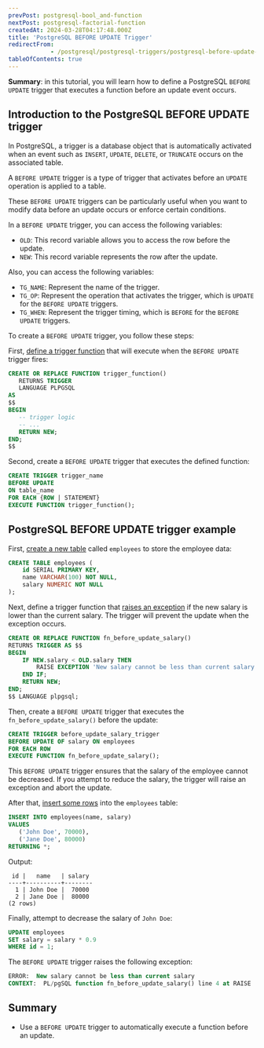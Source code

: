 ```yaml
---
prevPost: postgresql-bool_and-function
nextPost: postgresql-factorial-function
createdAt: 2024-03-28T04:17:48.000Z
title: 'PostgreSQL BEFORE UPDATE Trigger'
redirectFrom: 
            - /postgresql/postgresql-triggers/postgresql-before-update-trigger
tableOfContents: true
---
```


**Summary**: in this tutorial, you will learn how to define a PostgreSQL `BEFORE UPDATE` trigger that executes a function before an update event occurs.

## Introduction to the PostgreSQL BEFORE UPDATE trigger

In PostgreSQL, a trigger is a database object that is automatically activated when an event such as `INSERT`, `UPDATE`, `DELETE`, or `TRUNCATE` occurs on the associated table.

A `BEFORE UPDATE` trigger is a type of trigger that activates before an `UPDATE` operation is applied to a table.

These `BEFORE UPDATE` triggers can be particularly useful when you want to modify data before an update occurs or enforce certain conditions.

In a `BEFORE UPDATE` trigger, you can access the following variables:

- `OLD`: This record variable allows you to access the row before the update.
- `NEW`: This record variable represents the row after the update.

Also, you can access the following variables:

- `TG_NAME`: Represent the name of the trigger.
- `TG_OP`: Represent the operation that activates the trigger, which is `UPDATE` for the `BEFORE UPDATE` triggers.
- `TG_WHEN`: Represent the trigger timing, which is `BEFORE` for the `BEFORE UPDATE` triggers.

To create a `BEFORE UPDATE` trigger, you follow these steps:

First, [define a trigger function](/postgresql/postgresql-plpgsql/postgresql-create-function) that will execute when the `BEFORE UPDATE` trigger fires:

```sql
CREATE OR REPLACE FUNCTION trigger_function()
   RETURNS TRIGGER
   LANGUAGE PLPGSQL
AS
$$
BEGIN
   -- trigger logic
   -- ...
   RETURN NEW;
END;
$$
```

Second, create a `BEFORE UPDATE` trigger that executes the defined function:

```sql
CREATE TRIGGER trigger_name
BEFORE UPDATE
ON table_name
FOR EACH {ROW | STATEMENT}
EXECUTE FUNCTION trigger_function();
```

## PostgreSQL BEFORE UPDATE trigger example

First, [create a new table](/postgresql/postgresql-create-table) called `employees` to store the employee data:

```sql
CREATE TABLE employees (
    id SERIAL PRIMARY KEY,
    name VARCHAR(100) NOT NULL,
    salary NUMERIC NOT NULL
);
```

Next, define a trigger function that [raises an exception](/postgresql/postgresql-plpgsql/postgresql-exception) if the new salary is lower than the current salary. The trigger will prevent the update when the exception occurs.

```sql
CREATE OR REPLACE FUNCTION fn_before_update_salary()
RETURNS TRIGGER AS $$
BEGIN
    IF NEW.salary < OLD.salary THEN
        RAISE EXCEPTION 'New salary cannot be less than current salary';
    END IF;
    RETURN NEW;
END;
$$ LANGUAGE plpgsql;
```

Then, create a `BEFORE UPDATE` trigger that executes the `fn_before_update_salary()` before the update:

```sql
CREATE TRIGGER before_update_salary_trigger
BEFORE UPDATE OF salary ON employees
FOR EACH ROW
EXECUTE FUNCTION fn_before_update_salary();
```

This `BEFORE UPDATE` trigger ensures that the salary of the employee cannot be decreased. If you attempt to reduce the salary, the trigger will raise an exception and abort the update.

After that, [insert some rows](/postgresql/postgresql-insert-multiple-rows) into the `employees` table:

```sql
INSERT INTO employees(name, salary)
VALUES
   ('John Doe', 70000),
   ('Jane Doe', 80000)
RETURNING *;
```

Output:

```
 id |   name   | salary
----+----------+--------
  1 | John Doe |  70000
  2 | Jane Doe |  80000
(2 rows)
```

Finally, attempt to decrease the salary of `John Doe`:

```sql
UPDATE employees
SET salary = salary * 0.9
WHERE id = 1;
```

The `BEFORE UPDATE` trigger raises the following exception:

```sql
ERROR:  New salary cannot be less than current salary
CONTEXT:  PL/pgSQL function fn_before_update_salary() line 4 at RAISE
```

## Summary

- Use a `BEFORE UPDATE` trigger to automatically execute a function before an update.
